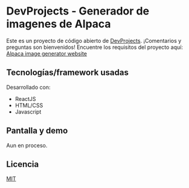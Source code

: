 # DevProjects - Generador de imagenes de Alpaca

Este es un proyecto de código abierto de [DevProjects](http://www.codementor.io/projects). 
¡Comentarios y preguntas son bienvenidos! Encuentre los requisitos del proyecto aquí: [Alpaca image generator website](https://www.codementor.io/projects/web/alpaca-image-generator-website-ce2oc0eus8)

## Tecnologías/framework usadas
Desarrollado con:
- ReactJS
- HTML/CSS
- Javascript

## Pantalla y demo
Aun en proceso.

## Licencia
[MIT](https://choosealicense.com/licenses/mit/)
